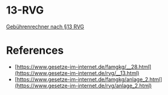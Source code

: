 # 13-RVG
[Gebührenrechner nach §13 RVG](https://herrdommel.github.io/13-RVG/)

# References

- [https://www.gesetze-im-internet.de/famgkg/__28.html](https://www.gesetze-im-internet.de/rvg/__13.html)
- [https://www.gesetze-im-internet.de/famgkg/anlage_2.html](https://www.gesetze-im-internet.de/rvg/anlage_2.html)
